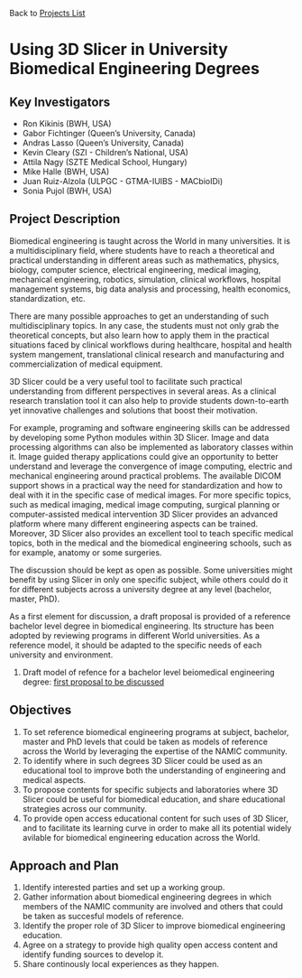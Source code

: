 Back to [Projects List](../../README.md#ProjectsList)

# Using 3D Slicer in University Biomedical Engineering Degrees 

## Key Investigators

- Ron Kikinis (BWH, USA)
- Gabor Fichtinger (Queen’s University, Canada)
- Andras Lasso (Queen’s University, Canada)
- Kevin Cleary (SZI - Children’s National, USA)
- Attila Nagy (SZTE Medical School, Hungary)
- Mike Halle (BWH, USA)
- Juan Ruiz-Alzola (ULPGC - GTMA-IUIBS - MACbioIDi)
- Sonia Pujol (BWH, USA)

## Project Description

Biomedical engineering is taught across the World in many universities. It is a multidisciplinary field, where students have to reach a theoretical and practical understanding in different areas such as mathematics, physics, biology, computer science, electrical engineering, medical imaging, mechanical engineering, robotics, simulation, clinical workflows, hospital management systems, big data analysis and processing, health economics, standardization, etc.

There are many possible approaches to get an understanding of such multidisciplinary topics. In any case, the students must not only grab the theoretical concepts, but also learn how to apply them in the practical situations faced by clinical workflows during healthcare, hospital and health system mangement, translational clinical research and manufacturing and commercialization of medical equipment.

3D Slicer could be a very useful tool to facilitate such practical understanding from different perspectives in several areas. As a clinical research translation tool it can also help to provide students down-to-earth yet innovative challenges and solutions that boost their motivation.

For example, programing and software engineering skills can be addressed by developing some Python modules within 3D Slicer. Image and data processing algorithms can also be implemented as laboratory classes within it. Image guided therapy applications could give an opportunity to better understand and leverage the convergence of image computing, electric and mechanical engineering around practical problems. The available DICOM support shows in a practical way the need for standardization and how to deal with it in the specific case of medical images. For more specific topics, such as medical imaging, medical image computing, surgical planning or computer-assisted medical intervention 3D Slicer provides an advanced platform where many different engineering aspects can be trained. Moreover, 3D Slicer also provides an excellent tool to teach specific medical topics, both in the medical and the biomedical engineering schools, such as for example, anatomy or some surgeries.

The discussion should be kept as open as possible. Some universities might benefit by using Slicer in only one specific subject, while others could do it for different subjects across a university degree at any level (bachelor, master, PhD). 

As a first element for discussion, a draft proposal is provided of a reference bachelor level degree in biomedical engineering. Its structure has been adopted by reviewing programs in different World universities. As a reference model, it should be adapted to the specific needs of each university and environment.

1. Draft model of refence for a bachelor level beiomedical engineering degree: [first proposal to be discussed](Subjects_First_Proposal.pdf)

## Objectives

1. To set reference biomedical engineering programs at subject, bachelor, master and PhD levels that could be taken as models of reference across the World by leveraging the expertise of the NAMIC community.
2. To identify where in such degrees 3D Slicer could be used as an educational tool to improve both the understanding of engineering and medical aspects.
3. To propose contents for specific subjects and laboratories where 3D Slicer could be useful for biomedical education, and share educational strategies across our community.
4. To provide open access educational content for such uses of 3D Slicer, and to facilitate its learning curve in order to make all its potential widely avilable for biomedical engineering education across the World.

## Approach and Plan

1. Identify interested parties and set up a working group.
2. Gather information about biomedical engineering degrees in which members of the NAMIC community are involved and others that could be taken as succesful models of reference.
3. Identify the proper role of 3D Slicer to improve biomedical engineering education.
4. Agree on a strategy to provide high quality open access content and identify funding sources to develop it.
5. Share continously local experiences as they happen.

